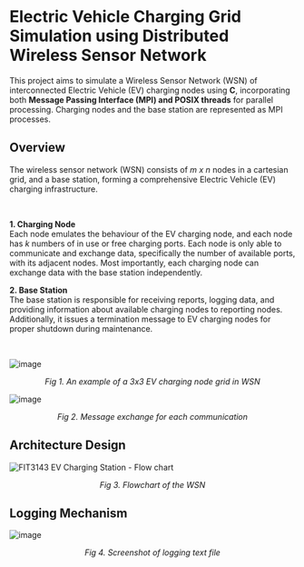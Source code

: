 <h1>Electric Vehicle Charging Grid Simulation using Distributed Wireless Sensor Network</h1>

This project aims to simulate a Wireless Sensor Network (WSN) of interconnected Electric Vehicle (EV) charging nodes using **C**, incorporating both **Message Passing Interface (MPI) and POSIX threads** for parallel processing. Charging nodes and the base station are represented as MPI processes.   

<h2>Overview</h2>
The wireless sensor network (WSN) consists of <em> m x n </em> nodes in a cartesian grid, and a base station, forming a comprehensive Electric Vehicle (EV) charging infrastructure.       

&nbsp; 
      
**1. Charging Node**    
Each node emulates the behaviour of the EV charging node, and each node has <em> k </em> numbers of in use or free charging ports. Each node is only able to communicate and exchange data, specifically the number of available ports, with its adjacent nodes. Most importantly, each charging node can exchange data with the base station independently.    

**2. Base Station**   
The base station is responsible for receiving reports, logging data, and providing information about available charging nodes to reporting nodes. Additionally, it issues a termination message to EV charging nodes for proper shutdown during maintenance.

&nbsp; 

![image](https://github.com/leongyenni/ev-charging-grid/assets/75636975/b884fc26-5f26-4464-9168-e1b82d232df8)   
<p align="center"> <em>Fig 1. An example of a 3x3 EV charging node grid in WSN </em> </p>

![image](https://github.com/leongyenni/ev-charging-grid/assets/75636975/0fe11b3e-82c4-455b-8f1b-82dd08341d1d)    
<p align="center"> <em>Fig 2. Message exchange for each communication </em> </p>

<h2>Architecture Design</h2>

![FIT3143 EV Charging Station - Flow chart](https://github.com/leongyenni/ev-charging-grid/assets/75636975/27119bb9-78db-4bfb-9655-e8ece16ec387)
<p align="center"> <em>Fig 3. Flowchart of the WSN </em> </p>


<h2>Logging Mechanism</h2>

![image](https://github.com/leongyenni/ev-charging-grid/assets/75636975/20f59f31-75d3-4b0f-b450-203ef730bbe7)   
<p align="center"> <em>Fig 4. Screenshot of logging text file </em> </p>


